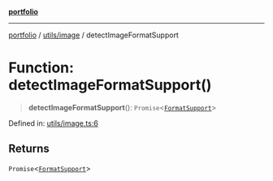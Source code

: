[**portfolio**](../../../README.md)

***

[portfolio](../../../modules.md) / [utils/image](../README.md) / detectImageFormatSupport

# Function: detectImageFormatSupport()

> **detectImageFormatSupport**(): `Promise`\<[`FormatSupport`](../interfaces/FormatSupport.md)\>

Defined in: [utils/image.ts:6](https://github.com/tnorlund/Portfolio/blob/80a09f4dfb729a2f3451778a0d23bc52ee695604/portfolio/utils/image.ts#L6)

## Returns

`Promise`\<[`FormatSupport`](../interfaces/FormatSupport.md)\>
